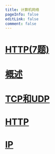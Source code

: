 ```yaml
---
title: 计算机网络
pageInfo: false
editLink: false
comment: false
---
```


# [HTTP(7题)](./http.md)

# [概述](./summary.md)

# [TCP和UDP](./tcp.md)

# [HTTP](./http.md)

# [IP](./ip.md)




